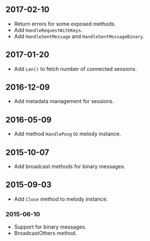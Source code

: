 ## 2017-02-10

* Return errors for some exposed methods.
* Add `HandleRequestWithKeys`.
* Add `HandleSentMessage` and `HandleSentMessageBinary`.

## 2017-01-20

* Add `Len()` to fetch number of connected sessions.

## 2016-12-09

* Add metadata management for sessions.

## 2016-05-09

* Add method `HandlePong` to melody instance.

## 2015-10-07

* Add broadcast methods for binary messages.

## 2015-09-03

* Add `Close` method to melody instance.

### 2015-06-10

* Support for binary messages.
* BroadcastOthers method.
